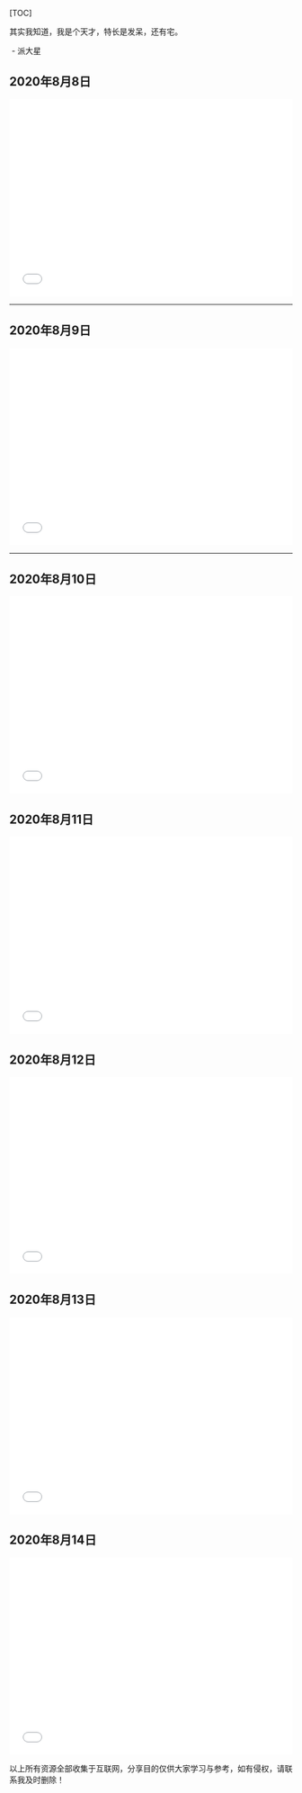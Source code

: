

[TOC]

其实我知道，我是个天才，特长是发呆，还有宅。                              

​																						 - 派大星

## 2020年8月8日

<iframe src="//player.bilibili.com/player.html?aid=584184567&bvid=BV1u64y1c7fK&cid=221701214&page=1" scrolling="no" border="0" frameborder="no" framespacing="0" allowfullscreen="true" height="350px"  width="100%" > </iframe>

***

## 2020年8月9日

<iframe src="//player.bilibili.com/player.html?aid=201214713&bvid=BV1Fz411v7LG&cid=205744750&page=1" scrolling="no" border="0" frameborder="no" framespacing="0" allowfullscreen="true" height="350px"  width="100%" > </iframe>

***

## 2020年8月10日

<iframe src="//player.bilibili.com/player.html?aid=754488701&bvid=BV1Wk4y1y7X9&cid=230039147&page=1" scrolling="no" border="0" frameborder="no" framespacing="0" allowfullscreen="true" height="350px"  width="100%" > </iframe>

## 2020年8月11日

<iframe src="//player.bilibili.com/player.html?aid=541946678&bvid=BV1qi4y1M76o&cid=229207584&page=1" scrolling="no" border="0" frameborder="no" framespacing="0" allowfullscreen="true" height="350px"  width="100%" > </iframe>

## 2020年8月12日

<iframe src="//player.bilibili.com/player.html?aid=882960009&bvid=BV14K4y1b7bQ&cid=185680570&page=1" scrolling="no" border="0" frameborder="no" framespacing="0" allowfullscreen="true"  height="350px"  width="100%"  > </iframe>

## 2020年8月13日

<iframe src="//player.bilibili.com/player.html?aid=36251035&bvid=BV1nt41117yv&cid=63635778&page=1" scrolling="no" border="0" frameborder="no" framespacing="0" allowfullscreen="true"  height="350px"  width="100%"  > </iframe>

## 2020年8月14日

<iframe src="//player.bilibili.com/player.html?aid=36250961&bvid=BV1nt411171Q&cid=63635909&page=1" scrolling="no" border="0" frameborder="no" framespacing="0" allowfullscreen="true" height="350px"  width="100%" > </iframe>


以上所有资源全部收集于互联网，分享目的仅供大家学习与参考，如有侵权，请联系我及时删除！

